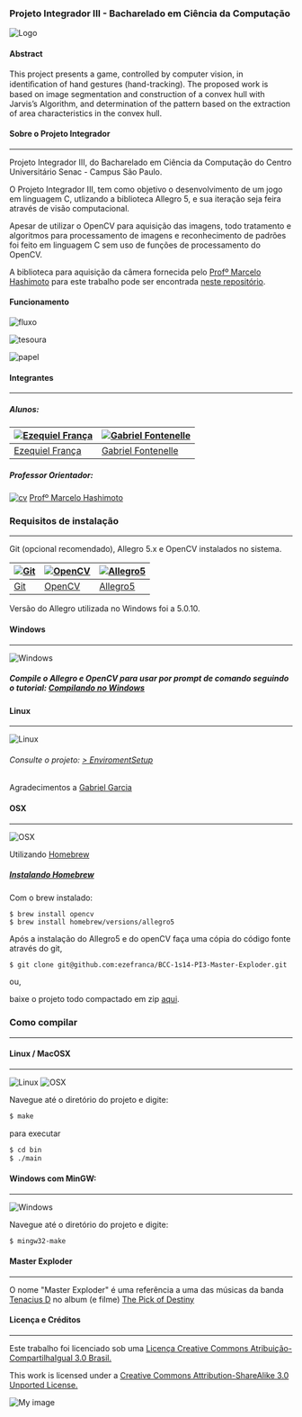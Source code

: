 ### Projeto Integrador III - Bacharelado em Ciência da Computação

![Logo](https://raw.githubusercontent.com/ezefranca/BCC-1s14-PI3-Master-Exploder/master/bin/assets/image/intro/logo2.jpg)

#### Abstract

This project presents a game, controlled by computer vision, in identiﬁcation of hand gestures (hand-tracking). The proposed work is based on image segmentation and construction of a convex hull with Jarvis’s Algorithm, and determination of the pattern based on the extraction of area characteristics in the convex hull.

#### Sobre o Projeto Integrador
---------------------
Projeto Integrador III, do Bacharelado em Ciência da Computação do Centro Universitário Senac - Campus São Paulo. 

O Projeto Integrador III, tem como objetivo o desenvolvimento de um jogo em linguagem C, utlizando a biblioteca Allegro 5, e sua iteração seja feira através de visão computacional.

Apesar de utilizar o OpenCV para aquisição das imagens, todo tratamento e algoritmos para processamento de imagens e reconhecimento de padrões foi feito em linguagem C sem uso de funções de processamento do OpenCV.

A biblioteca para aquisição da câmera fornecida pelo [Profº Marcelo Hashimoto](https://www.github.com/mhsenac) para este trabalho pode ser encontrada [neste repositório](https://github.com/senacbcc/Hashimoto-Camera-lib).


#### Funcionamento

![fluxo](https://raw.githubusercontent.com/ezefranca/Master-Exploder/05cb008c4249fa01d33a80f192a79b3599d9eee1/banca/src/artigo/fluxo.png)

![tesoura](https://raw.githubusercontent.com/ezefranca/Master-Exploder/master/banca/src/tesoura-artigo.png)

![papel](https://raw.githubusercontent.com/ezefranca/Master-Exploder/master/banca/src/papel-artigo.png)

#### Integrantes
---------------------
##### Alunos:

| [![Ezequiel França](https://0.gravatar.com/avatar/3b4da2efb9fda1566a2907dd551fc907?d=https%3A%2F%2Fidenticons.github.com%2F3a716d3607e5bf63ee1c167fa81c8f5d.png&r=x&s=50)](https://github.com/ezefranca) | [![Gabriel Fontenelle](https://avatars2.githubusercontent.com/u/3775677?s=50)](https://github.com/OdnaropX) |
|---|---|
| [Ezequiel França](github.com/ezefranca) | [Gabriel Fontenelle](https://github.com/OdnaropX) |

##### Professor Orientador:

[![cv](http://gediscursivos.files.wordpress.com/2012/12/lattes.png?w=869)](http://lattes.cnpq.br/5909154335340519)  [Profº Marcelo Hashimoto](https://www.github.com/mhsenac)


### Requisitos de instalação
----------------------

Git (opcional recomendado), Allegro 5.x e OpenCV instalados no sistema.

| [![Git](https://raw.githubusercontent.com/ezefranca/BCC-1s14-PI3-Master-Exploder/master/others/travis/git.png)](http://git-scm.com/) | [![OpenCV](https://raw.githubusercontent.com/ezefranca/BCC-1s14-PI3-Master-Exploder/master/others/travis/opencv-logo.png)](http://www.opencv.org/) | [![Allegro5](https://raw.githubusercontent.com/ezefranca/BCC-1s14-PI3-Master-Exploder/master/others/travis/allegro-logo.png)](http://alleg.sourceforge.net/)|
| --- | --- | --- | 
|[Git](http://git-scm.com/) | [OpenCV](http://www.opencv.org/) | [Allegro5](http://alleg.sourceforge.net/)|

Versão do Allegro utilizada no Windows foi a 5.0.10.

#### Windows
-----------------------
![Windows](https://raw.githubusercontent.com/ezefranca/BCC-1s14-PI3-Master-Exploder/master/others/travis/windows.png)

##### Compile o Allegro e OpenCV para usar por prompt de comando seguindo o tutorial: [Compilando no Windows](https://github.com/ezefranca/BCC-1s14-PI3-Master-Exploder/wiki/Compila%C3%A7%C3%A3o-e-Instala%C3%A7%C3%A3o-Allegro-5-e-OpenCV-no-Windows)


#### Linux
-----------------------
![Linux](https://raw.githubusercontent.com/ezefranca/BCC-1s14-PI3-Master-Exploder/master/others/travis/linux.png)

###### Consulte o projeto: [> EnviromentSetup](https://github.com/senacbcc/OpenCV-Allegro5-InstallScript)
Agradecimentos a [Gabriel Garcia](https://github.com/GabrielGarcia1)

#### OSX
--------
![OSX](https://raw.githubusercontent.com/ezefranca/BCC-1s14-PI3-Master-Exploder/master/others/travis/osx.png)

Utilizando [Homebrew](https://github.com/Homebrew/homebrew)

##### [Instalando Homebrew](https://github.com/Homebrew/homebrew.wiki.git)

Com o brew instalado:

```
$ brew install opencv
$ brew install homebrew/versions/allegro5
```

Após a instalação do Allegro5 e do openCV faça uma cópia do código fonte através do git,

```bash
$ git clone git@github.com:ezefranca/BCC-1s14-PI3-Master-Exploder.git
```
ou, 

baixe o projeto todo compactado em zip [aqui](https://github.com/ezefranca/BCC-1s14-PI3-Master-Exploder/archive/master.zip).


### Como compilar
---------------------------



#### Linux / MacOSX
----------------------------
![Linux](https://raw.githubusercontent.com/ezefranca/BCC-1s14-PI3-Master-Exploder/master/others/travis/linux.png)
![OSX](https://raw.githubusercontent.com/ezefranca/BCC-1s14-PI3-Master-Exploder/master/others/travis/osx.png)


Navegue até o diretório do projeto e digite:

```bash
$ make
```
para executar

```bash
$ cd bin
$ ./main
```

#### Windows com MinGW:
-----------------------------
![Windows](https://raw.githubusercontent.com/ezefranca/BCC-1s14-PI3-Master-Exploder/master/others/travis/windows.png)

Navegue até o diretório do projeto e digite:

```bash
$ mingw32-make
```

#### Master Exploder
-----------------

O nome "Master Exploder" é uma referência a uma das músicas da banda [Tenacius D](http://en.wikipedia.org/wiki/Tenacious_D) no album (e filme) [The Pick of Destiny](http://en.wikipedia.org/wiki/The_Pick_of_Destiny)


#### Licença e Créditos
----------------------

Este trabalho foi licenciado sob uma [Licença Creative Commons Atribuição-CompartilhaIgual 3.0 Brasil.](http://creativecommons.org/choose/results-one?license_code=by-sa&jurisdiction=br&version=2.5&lang=pt_BR)

This work is licensed under a [Creative Commons Attribution-ShareAlike 3.0 Unported License.](http://creativecommons.org/licenses/by-sa/3.0/)

![My image](http://i.creativecommons.org/l/by-sa/3.0/88x31.png)


